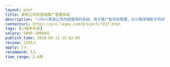 ```yaml
---                
layout: post       
title: 装修公司的营销推广管理系统           
description: '</br>家装公司内部使用的系统，用于推广和项目管理，分小程序端和手机H5前端，后台已有。</br>需求有三项：1.小程序端部分页面和功能已有，需对现有页面UI优化提升。 2.小程序端的新功能实现。3.H5前端开发，是对小程序端相同相同功能的H5化。 </br>要求：小程序开发经验丰富，出活快；ui设计水平高，有装修公司系统案例经验最好，能给出产品建议、交互UI建议；h5开发需熟练antd做手机前端h5开发，有成功案例。</br>专业团队承接，限深圳广州区域。</br>申请时请带上评估报价，价格可谈。比需求是一期需求，功能不多，总计20页面左右，时间期望在1月内越快越好，能尽快投入资源开始。</br>'     
contenturl: https://pro.lagou.com/project/7217.html      
tags: [小程序开发]            
salary: 5000-10000元          
publish_time: 2018-04-11 15:42:01         
review: 2299人                   
apply: 7人                   
recommend: 5人                   
time_range: 2-4周              
---                 
```

